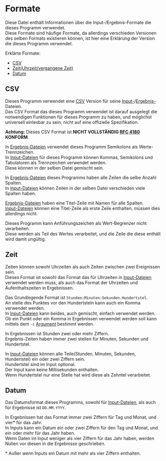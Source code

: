 # Formate
Diese Datei enthält Informationen über die Input-/Ergebnis-Formate die dieses Programm verwendet.  
Diese Formate sind häufige Formate, da allerdings verschieden Versionen des selben Formats existieren können, ist hier eine Erklärung der Version die dieses Programm verwendet.

Erklärte Formate:
 * [CSV](#csv)
 * [Zeit(Uhrzeit/vergangene Zeit)](#zeit)
 * [Datum](#datum)

[Input-Dateien]: input.md "Input Dateien"

## CSV
Dieses Programm verwendet eine [CSV](https://de.wikipedia.org/wiki/CSV_(Dateiformat)) Version für seine [Input-][Input-Dateien]/[Ergebnis-](output.md)Dateien.  
Das CSV Format das dieses Programm verwendet ist darauf ausgelegt die notwendigen Funktionen für dieses Programm zu haben, und möglichst universell einlesbar zu sein, nicht auf eine offizielle Spezifikation.

**Achtung:** Dieses CSV Format ist **NICHT VOLLSTÄNDIG [RFC 4180](https://www.rfc-editor.org/rfc/rfc4180) KONFORM**.

In [Ergebnis-Dateien](output.md) verwendet dieses Programm Semikolons als Werte-Trennzeichen.  
In [Input-Dateien] für dieses Programm können Kommas, Semikolons und Tabulatoren als Trennzeichen verwendet werden.  
Diese können in der selben Datei gemischt sein.

In [Ergebnis-Dateien](output.md) dieses Programms haben alle Zeilen die selbe Anzahl Spalten.  
In [Input-Dateien] können Zeilen in der selben Datei verschieden viele Spalten haben.

[Ergebnis-Dateien](output.md) haben eine Titel-Zeile mit Namen für alle Spalten.  
[Input-Dateien] können eine Titel-Zeile als erste Zeile enthalten, müssen dies allerdings nicht.

Dieses Programm kann Anführungszeichen als Wert-Begrenzer nicht verarbeiten.  
Diese werden als Teil des Wertes verarbeitet, und die Zeile die diese enthält wird damit ungültig.

## Zeit
Zeiten können sowohl Uhrzeiten als auch Zeiten zwischen zwei Ereignissen sein.  
Dieses Format ist sowohl das Format das für Uhrzeiten in [Input-Dateien] verwendet werden muss, als auch das Format der Uhrzeiten und Aufenthaltszeiten in Ergebnissen.

Das Grundlegende Format ist `Stunden:Minuten:Sekunden.Hundertstel`.  
An stelle des Punktes vor den Hundertsteln kann auch ein Komma verwendet werden.  
In [Input-Dateien] kann beides, auch gemischt, einfach verwendet werden.  
Ob ein Punkt oder ein Komma in Ergebnissen verwendet werden soll kann mittels dem `-c` [Argument](arugments.md) bestimmt werden.

In Ergebnissen ist Stunden zwei oder mehr Ziffern.  
Ergebnis-Zeiten haben immer zwei stellen für Minuten, Sekunden und Hundertstel.

In [Input-Dateien] können alle Teile(Stunden, Minuten, Sekunden, Hundertstel) ein oder zwei Ziffern sein.  
Hundertstel sind im Input optional.  
Der Input kann keine Millisekunden enthalten.  
Wenn Hundertstel nur eine Stelle hat wird diese als Zehntel verarbeitet.

## Datum
Das Datumsformat dieses Programms, sowohl für [Input-Dateien], als auch für Ergebnisse ist `DD.MM.YYYY`.

In Ergebnissen hat das Format immer zwei Ziffern für Tag und Monat, und vier\* für das Jahr.  
In Inputs kann ein Datum ein oder zwei Ziffern für den Tag und Monat, und ein oder mehr für das Jahr haben.  
Wenn Daten im Input weniger als vier Ziffern für das Jahr haben, werden Nullen vor diesen in die Ergebnisse geschrieben.

\* Außer wenn Inputs ein Datum mit mehr als vier Ziffern enthalten.
